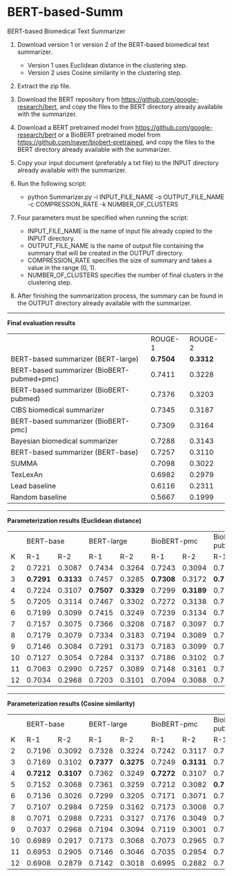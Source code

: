 # BERT-based-Summ
BERT-based Biomedical Text Summarizer

1. Download version 1 or version 2 of the BERT-based biomedical text summarizer.
     - Version 1 uses Euclidean distance in the clustering step.
     - Version 2 uses Cosine similarity in the clustering step.
2. Extract the zip file.
3. Download the BERT repository from https://github.com/google-research/bert, and copy the files to the BERT directory already available with the summarizer.
4. Download a BERT pretrained model from https://github.com/google-research/bert or a BioBERT pretrained model from https://github.com/naver/biobert-pretrained, and copy the files to the BERT directory already available with the summarizer.
5. Copy your input document (preferably a txt file) to the INPUT directory already available with the summarizer.
6. Run the following script:
     - python Summarizer.py -i INPUT_FILE_NAME -o OUTPUT_FILE_NAME -c COMPRESSION_RATE -k NUMBER_OF_CLUSTERS
7. Four parameters must be specified when running the script:
     - INPUT_FILE_NAME is the name of input file already copied to the INPUT directory.
     - OUTPUT_FILE_NAME is the name of output file containing the summary that will be created in the OUTPUT directory.
     - COMPRESSION_RATE specifies the size of summary and takes a value in the range (0, 1).
     - NUMBER_OF_CLUSTERS specifies the number of final clusters in the clustering step.
   
8. After finishing the summarization process, the summary can be found in the OUTPUT directory already available with the summarizer. 

<hr>
<b>Final evaluation results</b>
<br>
<table>
     <tr>
          <td></td>
          <td>ROUGE-1</td>
          <td>ROUGE-2</td>
     </tr>
     <tr>
          <td>BERT-based summarizer (BERT-large)</td>
          <td><b>0.7504</b></td>
          <td><b>0.3312</b></td>
     </tr>
     <tr>
          <td>BERT-based summarizer (BioBERT-pubmed+pmc)</td>
          <td>0.7411</td>
          <td>0.3228</td>
     </tr>
     <tr>
          <td>BERT-based summarizer (BioBERT-pubmed)</td>
          <td>0.7376</td>
          <td>0.3203</td>
     </tr>
     <tr>
          <td>CIBS biomedical summarizer</td>
          <td>0.7345</td>
          <td>0.3187</td>
     </tr>
     <tr>
          <td>BERT-based summarizer (BioBERT-pmc)</td>
          <td>0.7309</td>
          <td>0.3164</td>
     </tr>
     <tr>
          <td>Bayesian biomedical summarizer</td>
          <td>0.7288</td>
          <td>0.3143</td>
     </tr>
     <tr>
          <td>BERT-based summarizer (BERT-base)</td>
          <td>0.7257</td>
          <td>0.3110</td>
     </tr>
     <tr>
          <td>SUMMA</td>
          <td>0.7098</td>
          <td>0.3022</td>
     </tr>
     <tr>
          <td>TexLexAn</td>
          <td>0.6982</td>
          <td>0.2979</td>
     </tr>
     <tr>
          <td>Lead baseline</td>
          <td>0.6116</td>
          <td>0.2311</td>
     </tr>
     <tr>
          <td>Random baseline</td>
          <td>0.5667</td>
          <td>0.1999</td>
     </tr>
</table>

<hr>
<b>Parameterization results (Euclidean distance)</b>
<br>
<table>
     <tr>
          <td></td>
          <td colspan=2>BERT-base</td>
          <td colspan=2>BERT-large</td>
          <td colspan=2>BioBERT-pmc</td>
          <td colspan=2>BioBERT-pubmed</td>
          <td colspan=2>BioBERT-pubmed+pmc</td>
     </tr>
     <tr>
          <td>K</td>
          <td>R-1</td>
          <td>R-2</td>
          <td>R-1</td>
          <td>R-2</td>
          <td>R-1</td>
          <td>R-2</td>
          <td>R-1</td>
          <td>R-2</td>
          <td>R-1</td>
          <td>R-2</td>
     </tr>
     <tr>
          <td>2</td>
          <td>0.7221</td>
          <td>0.3087</td>
          <td>0.7434</td>
          <td>0.3264</td>
          <td>0.7243</td>
          <td>0.3094</td>
          <td>0.7269</td>
          <td>0.3122</td>
          <td>0.7369</td>
          <td>0.3195</td>
     </tr>
     <tr>
          <td>3</td>
          <td><b>0.7291</b></td>
          <td><b>0.3133</b></td>
          <td>0.7457</td>
          <td>0.3285</td>
          <td><b>0.7308</b></td>
          <td>0.3172</td>
          <td><b>0.7361</b></td>
          <td>0.3186</td>
          <td><b>0.7429</b></td>
          <td><b>0.3265</b></td>
     </tr>
     <tr>
          <td>4</td>
          <td>0.7224</td>
          <td>0.3107</td>
          <td><b>0.7507</b></td>
          <td><b>0.3329</b></td>
          <td>0.7299</td>
          <td><b>0.3189</b></td>
          <td>0.7354</td>
          <td><b>0.3187</b></td>
          <td>0.7399</td>
          <td>0.3234</td>
     </tr>
     <tr>
          <td>5</td>
          <td>0.7205</td>
          <td>0.3114</td>
          <td>0.7467</td>
          <td>0.3302</td>
          <td>0.7272</td>
          <td>0.3138</td>
          <td>0.7293</td>
          <td>0.3183</td>
          <td>0.7398</td>
          <td>0.3229</td>
     </tr>
     <tr>
          <td>6</td>
          <td>0.7199</td>
          <td>0.3099</td>
          <td>0.7415</td>
          <td>0.3249</td>
          <td>0.7239</td>
          <td>0.3134</td>
          <td>0.7276</td>
          <td>0.3146</td>
          <td>0.7352</td>
          <td>0.3199</td>
     </tr>
     <tr>
          <td>7</td>
          <td>0.7157</td>
          <td>0.3075</td>
          <td>0.7366</td>
          <td>0.3208</td>
          <td>0.7187</td>
          <td>0.3097</td>
          <td>0.7226</td>
          <td>0.3111</td>
          <td>0.7313</td>
          <td>0.3170</td>
     </tr>
     <tr>
          <td>8</td>
          <td>0.7179</td>
          <td>0.3079</td>
          <td>0.7334</td>
          <td>0.3183</td>
          <td>0.7194</td>
          <td>0.3089</td>
          <td>0.7198</td>
          <td>0.3074</td>
          <td>0.7272</td>
          <td>0.3122</td>
     </tr>
     <tr>
          <td>9</td>
          <td>0.7146</td>
          <td>0.3084</td>
          <td>0.7291</td>
          <td>0.3173</td>
          <td>0.7183</td>
          <td>0.3099</td>
          <td>0.7174</td>
          <td>0.3062</td>
          <td>0.7273</td>
          <td>0.3087</td>
     </tr>
     <tr>
          <td>10</td>
          <td>0.7127</td>
          <td>0.3054</td>
          <td>0.7284</td>
          <td>0.3137</td>
          <td>0.7186</td>
          <td>0.3102</td>
          <td>0.7162</td>
          <td>0.3036</td>
          <td>0.7196</td>
          <td>0.3080</td>
     </tr>
     <tr>
          <td>11</td>
          <td>0.7063</td>
          <td>0.2990</td>
          <td>0.7257</td>
          <td>0.3089</td>
          <td>0.7148</td>
          <td>0.3161</td>
          <td>0.7113</td>
          <td>0.2992</td>
          <td>0.7164</td>
          <td>0.3027</td>
     </tr>
     <tr>
          <td>12</td>
          <td>0.7034</td>
          <td>0.2968</td>
          <td>0.7203</td>
          <td>0.3101</td>
          <td>0.7094</td>
          <td>0.3088</td>
          <td>0.7087</td>
          <td>0.2995</td>
          <td>0.7117</td>
          <td>0.3006</td>
     </tr>
</table>

<hr>
<b>Parameterization results (Cosine similarity)</b>
<br>
<table>
     <tr>
          <td></td>
          <td colspan=2>BERT-base</td>
          <td colspan=2>BERT-large</td>
          <td colspan=2>BioBERT-pmc</td>
          <td colspan=2>BioBERT-pubmed</td>
          <td colspan=2>BioBERT-pubmed+pmc</td>
     </tr>
     <tr>
          <td>K</td>
          <td>R-1</td>
          <td>R-2</td>
          <td>R-1</td>
          <td>R-2</td>
          <td>R-1</td>
          <td>R-2</td>
          <td>R-1</td>
          <td>R-2</td>
          <td>R-1</td>
          <td>R-2</td>
     </tr>
     <tr>
          <td>2</td>
          <td>0.7196</td>
          <td>0.3092</td>
          <td>0.7328</td>
          <td>0.3224</td>
          <td>0.7242</td>
          <td>0.3117</td>
          <td>0.7177</td>
          <td>0.3095</td>
          <td>0.7285</td>
          <td>0.3163</td>
     </tr>
     <tr>
          <td>3</td>
          <td>0.7169</td>
          <td>0.3102</td>
          <td><b>0.7377</b></td>
          <td><b>0.3275</b></td>
          <td>0.7249</td>
          <td><b>0.3131</b></td>
          <td>0.7224</td>
          <td>0.3089</td>
          <td><b>0.7328</b></td>
          <td><b>0.3204</b></td>
     </tr>
     <tr>
          <td>4</td>
          <td><b>0.7212</b></td>
          <td><b>0.3107</b></td>
          <td>0.7362</td>
          <td>0.3249</td>
          <td><b>0.7272</b></td>
          <td>0.3107</td>
          <td>0.7268</td>
          <td><b>0.3184</b></td>
          <td>0.7278</td>
          <td>0.3202</td>
     </tr>
     <tr>
          <td>5</td>
          <td>0.7152</td>
          <td>0.3068</td>
          <td>0.7361</td>
          <td>0.3259</td>
          <td>0.7212</td>
          <td>0.3082</td>
          <td><b>0.7298</b></td>
          <td>0.3165</td>
          <td>0.7295</td>
          <td>0.3199</td>
     </tr>
     <tr>
          <td>6</td>
          <td>0.7136</td>
          <td>0.3026</td>
          <td>0.7299</td>
          <td>0.3205</td>
          <td>0.7171</td>
          <td>0.3071</td>
          <td>0.7261</td>
          <td>0.3157</td>
          <td>0.7272</td>
          <td>0.3160</td>
     </tr>
     <tr>
          <td>7</td>
          <td>0.7107</td>
          <td>0.2984</td>
          <td>0.7259</td>
          <td>0.3162</td>
          <td>0.7173</td>
          <td>0.3008</td>
          <td>0.7221</td>
          <td>0.3126</td>
          <td>0.7224</td>
          <td>0.3136</td>
     </tr>
     <tr>
          <td>8</td>
          <td>0.7071</td>
          <td>0.2988</td>
          <td>0.7231</td>
          <td>0.3127</td>
          <td>0.7176</td>
          <td>0.3049</td>
          <td>0.7207</td>
          <td>0.3102</td>
          <td>0.7199</td>
          <td>0.3135</td>
     </tr>
     <tr>
          <td>9</td>
          <td>0.7037</td>
          <td>0.2968</td>
          <td>0.7194</td>
          <td>0.3094</td>
          <td>0.7119</td>
          <td>0.3001</td>
          <td>0.7170</td>
          <td>0.3072</td>
          <td>0.7182</td>
          <td>0.3099</td>
     </tr>
     <tr>
          <td>10</td>
          <td>0.6989</td>
          <td>0.2917</td>
          <td>0.7173</td>
          <td>0.3068</td>
          <td>0.7073</td>
          <td>0.2965</td>
          <td>0.7143</td>
          <td>0.3056</td>
          <td>0.7158</td>
          <td>0.3074</td>
     </tr>
     <tr>
          <td>11</td>
          <td>0.6953</td>
          <td>0.2905</td>
          <td>0.7146</td>
          <td>0.3046</td>
          <td>0.7035</td>
          <td>0.2954</td>
          <td>0.7080</td>
          <td>0.2986</td>
          <td>0.7126</td>
          <td>0.3069</td>
     </tr>
     <tr>
          <td>12</td>
          <td>0.6908</td>
          <td>0.2879</td>
          <td>0.7142</td>
          <td>0.3018</td>
          <td>0.6995</td>
          <td>0.2882</td>
          <td>0.7033</td>
          <td>0.2967</td>
          <td>0.7106</td>
          <td>0.3034</td>
     </tr>
</table>
